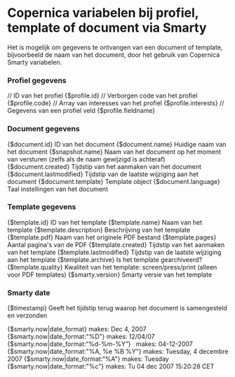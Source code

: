 # Copernica variabelen bij profiel, template of document via Smarty

Het is mogelijk om gegevens te ontvangen van een document of template, bijvoorbeeld de naam van het document, door het gebruik van Copernica Smarty variabelen.

### Profiel gegevens

// ID van het profiel
{$profile.id} 
// Verborgen code van het profiel
{$profile.code} 
// Array van interesses van het profiel
{$profile.interests} 
// Gegevens van een profiel veld
{$profile.fieldname} 

### Document gegevens

{$document.id} ID van het document
{$document.name} Huidige naam van het document
{$snapshot.name} Naam van het document op het moment van versturen (zelfs als de naam gewijzigd is achteraf)
{$document.created} Tijdstip van het aanmaken van het document
{$document.lastmodified} Tijdstip van de laatste wijziging aan het document
{$document.template} Template object
{$document.language} Taal instellingen van het document

### Template gegevens

{$template.id} ID van het template
{$template.name} Naam van het template
{$template.description} Beschrijving van het template
{$template.pdf} Naam van het originele PDF bestand
{$template.pages} Aantal pagina's van de PDF 
{$template.created} Tijdstip van het aanmaken van het template
{$template.lastmodified} Tijdstip van de laatste wijziging aan het template
{$template.archive} Is het template gearchiveerd?
{$template.quality} Kwaliteit van het template: screen/press/print (alleen voor PDF templates)
{$smarty.version} Smarty versie van het template

### Smarty date

{$timestamp} Geeft het tijdstip terug waarop het document is samengesteld en verzonden 

{$smarty.now|date_format} makes: Dec 4, 2007 
{$smarty.now|date_format:"%D"} makes: 12/04/07
{$smarty.now|date_format:“%d-%m-%Y”}   makes: 04-12-2007
{$smarty.now|date_format:"%A, %e %B %Y"} makes: Tuesday, 4 decembre 2007
{$smarty.now|date_format:“%A"} makes: Tuesday
{$smarty.now|date_format:"%c"} makes: Tu 04 dec 2007 15:20:28 CET
